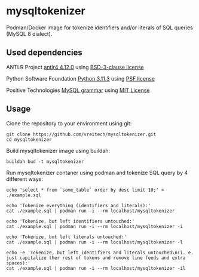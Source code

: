 # mysqltokenizer

Podman/Docker image for tokenize identifiers and/or literals of SQL queries (MySQL 8 dialect).

## Used dependencies

ANTLR Project [antlr4 4.12.0](https://github.com/antlr/antlr4/tree/4.12.0) using [BSD-3-clause license](https://github.com/antlr/antlr4/blob/4.12.0/LICENSE.txt)

Python Software Foundation [Python 3.11.3](https://www.python.org/downloads/release/python-3113/) using [PSF license](https://docs.python.org/3/license.html)

Positive Technologies [MySQL grammar](https://github.com/antlr/grammars-v4/tree/307bc033bb787c43191a097f2a0356238b13e42d/sql/mysql/Positive-Technologies) using [MIT License](https://github.com/antlr/grammars-v4/blob/307bc033bb787c43191a097f2a0356238b13e42d/sql/mysql/Positive-Technologies/MySqlLexer.g4)

## Usage

Clone the repository to your environment using git:

```
git clone https://github.com/vreitech/mysqltokenizer.git
cd mysqltokenizer
```

Build mysqltokenizer image using buildah:

```
buildah bud -t mysqltokenizer
```

Run mysqltokenizer contaner using podman and tokenize SQL query by 4 different ways:

```
echo 'select * from `some_table` order by desc limit 10;' > ./example.sql

echo 'Tokenize everything (identifiers and literals):'
cat ./example.sql | podman run -i --rm localhost/mysqltokenizer

echo 'Tokenize, but left identifiers untouched:'
cat ./example.sql | podman run -i --rm localhost/mysqltokenizer -i

echo 'Tokenize, but left literals untouched:'
cat ./example.sql | podman run -i --rm localhost/mysqltokenizer -l

echo -e 'Tokenize, but left identifiers and literals untouched\n(i. e. just capitalize ther rest of tokens and remove line feeds and extra spaces):'
cat ./example.sql | podman run -i --rm localhost/mysqltokenizer -il
```
